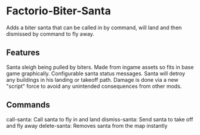 # Factorio-Biter-Santa
Adds a biter santa that can be called in by command, will land and then dismissed by command to fly away.

Features
-------
Santa sleigh being pulled by biters. Made from ingame assets so fits in base game graphically.
Configurable santa status messages.
Santa will detroy any buildings in his landing or takeoff path. Damage is done via a new "script" force to avoid any unintended consequences from other mods.


Commands
-------
call-santa: Call santa to fly in and land
dismiss-santa: Send santa to take off and fly away
delete-santa: Removes santa from the map instantly
